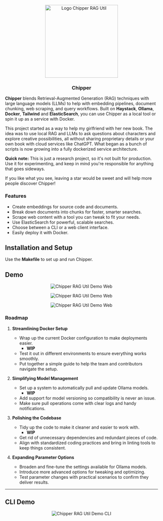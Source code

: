 <p align="center"><img src="https://raw.githubusercontent.com/TilmanGriesel/chipper/refs/heads/main/docs/public/assets/logo_chiper_bg.png" width="240" alt="Logo Chipper RAG Util"/></p>
<h3 align="center">Chipper</h3>

**Chipper** blends Retrieval-Augmented Generation (RAG) techniques with large language models (LLMs) to help with embedding pipelines, document chunking, web scraping, and query workflows. Built on **Haystack**, **Ollama**, **Docker**, **Tailwind** and **ElasticSearch**, you can use Chipper as a local tool or spin it up as a service with Docker.

This project started as a way to help my girlfriend with her new book. The idea was to use local RAG and LLMs to ask questions about characters and explore creative possibilities, all without sharing proprietary details or your own book with cloud services like ChatGPT. What began as a bunch of scripts is now growing into a fully dockerized service architecture.

**Quick note:** This is just a research project, so it's not built for production. Use it for experimenting, and keep in mind you're responsible for anything that goes sideways.

If you like what you see, leaving a star would be sweet and will help more people discover Chipper!

### Features

- Create embeddings for source code and documents.
- Break down documents into chunks for faster, smarter searches.
- Scrape web content with a tool you can tweak to fit your needs.
- Use ElasticSearch for powerful, scalable searches.
- Choose between a CLI or a web client interface.
- Easily deploy it with Docker.

## Installation and Setup

Use the **Makefile** to set up and run Chipper.

## Demo

<p align="center"><img src="https://raw.githubusercontent.com/TilmanGriesel/chipper/refs/heads/main/docs/public/assets/demo_01.png"alt="Chipper RAG Util Demo Web"/></p>
<p align="center"><img src="https://raw.githubusercontent.com/TilmanGriesel/chipper/refs/heads/main/docs/public/assets/demo_02.png"alt="Chipper RAG Util Demo Web"/></p>
<p align="center"><img src="https://raw.githubusercontent.com/TilmanGriesel/chipper/refs/heads/main/docs/public/assets/demo_03.png"alt="Chipper RAG Util Demo Web"/></p>

### Roadmap

1. **Streamlining Docker Setup**

   - Wrap up the current Docker configuration to make deployments easier.
     - **WIP**
   - Test it out in different environments to ensure everything works smoothly.
   - Put together a simple guide to help the team and contributors navigate the setup.

2. **Simplifying Model Management**

   - Set up a system to automatically pull and update Ollama models.
     - **WIP**
   - Add support for model versioning so compatibility is never an issue.
   - Make sure pull operations come with clear logs and handy notifications.

3. **Polishing the Codebase**

   - Tidy up the code to make it cleaner and easier to work with.
     - **WIP**
   - Get rid of unnecessary dependencies and redundant pieces of code.
   - Align with standardized coding practices and bring in linting tools to keep things consistent.

4. **Expanding Parameter Options**
   - Broaden and fine-tune the settings available for Ollama models.
   - Introduce more advanced options for tweaking and optimizing.
   - Test parameter changes with practical scenarios to confirm they deliver results.

---

## CLI Demo

<p align="center"><img src="https://raw.githubusercontent.com/TilmanGriesel/chipper/refs/heads/main/docs/public/assets/demo_cli_01.gif"alt="Chipper RAG Util Demo CLI"/></p>

